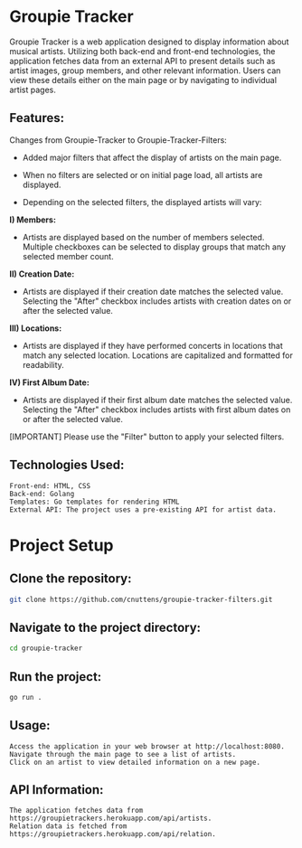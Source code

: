 # Groupie Tracker

Groupie Tracker is a web application designed to display information about musical artists. Utilizing both back-end and front-end technologies, the application fetches data from an external API to present details such as artist images, group members, and other relevant information. Users can view these details either on the main page or by navigating to individual artist pages.

## Features:

Changes from Groupie-Tracker to Groupie-Tracker-Filters:

- Added major filters that affect the display of artists on the main page.

- When no filters are selected or on initial page load, all artists are displayed.

- Depending on the selected filters, the displayed artists will vary:

**I) Members:**
- Artists are displayed based on the number of members selected. Multiple checkboxes can be selected to display groups that match any selected member count.

**II) Creation Date:**
- Artists are displayed if their creation date matches the selected value. Selecting the "After" checkbox includes artists with creation dates on or after the selected value.

**III) Locations:**
- Artists are displayed if they have performed concerts in locations that match any selected location. Locations are capitalized and formatted for readability.

**IV) First Album Date:**
- Artists are displayed if their first album date matches the selected value. Selecting the "After" checkbox includes artists with first album dates on or after the selected value.

[IMPORTANT] Please use the "Filter" button to apply your selected filters.


## Technologies Used:

    Front-end: HTML, CSS
    Back-end: Golang
    Templates: Go templates for rendering HTML
    External API: The project uses a pre-existing API for artist data.

# Project Setup

## Clone the repository:

```bash
git clone https://github.com/cnuttens/groupie-tracker-filters.git
```

## Navigate to the project directory:


```bash
cd groupie-tracker
```

## Run the project:


```bash
go run .
```
## Usage:

    Access the application in your web browser at http://localhost:8080.
    Navigate through the main page to see a list of artists.
    Click on an artist to view detailed information on a new page.


## API Information:

    The application fetches data from https://groupietrackers.herokuapp.com/api/artists.
    Relation data is fetched from https://groupietrackers.herokuapp.com/api/relation.